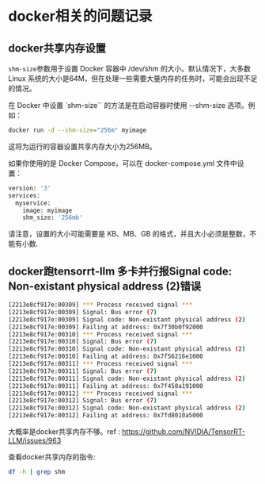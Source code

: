 
# docker相关的问题记录


## docker共享内存设置
`shm-size`参数用于设置 Docker 容器中 /dev/shm 的大小。默认情况下，大多数 Linux 系统的大小是64M，但在处理一些需要大量内存的任务时，可能会出现不足的情况。

在 Docker 中设置 `shm-size`` 的方法是在启动容器时使用 --shm-size 选项。例如：
```bash
docker run -d --shm-size="256m" myimage
```
这将为运行的容器设置共享内存大小为256MB。

如果你使用的是 Docker Compose，可以在 docker-compose.yml 文件中设置：
```bash
version: '3'
services:
  myservice:
    image: myimage
    shm_size: '256mb'
```
请注意，设置的大小可能需要是 KB、MB、GB 的格式，并且大小必须是整数，不能有小数.


## docker跑tensorrt-llm 多卡并行报Signal code: Non-existant physical address (2)错误
```bash
[2213e8cf917e:00309] *** Process received signal ***
[2213e8cf917e:00309] Signal: Bus error (7)
[2213e8cf917e:00309] Signal code: Non-existant physical address (2)
[2213e8cf917e:00309] Failing at address: 0x7f30b0f92000
[2213e8cf917e:00310] *** Process received signal ***
[2213e8cf917e:00310] Signal: Bus error (7)
[2213e8cf917e:00310] Signal code: Non-existant physical address (2)
[2213e8cf917e:00310] Failing at address: 0x7f56216e1000
[2213e8cf917e:00311] *** Process received signal ***
[2213e8cf917e:00311] Signal: Bus error (7)
[2213e8cf917e:00311] Signal code: Non-existant physical address (2)
[2213e8cf917e:00311] Failing at address: 0x7f458a191000
[2213e8cf917e:00312] *** Process received signal ***
[2213e8cf917e:00312] Signal: Bus error (7)
[2213e8cf917e:00312] Signal code: Non-existant physical address (2)
[2213e8cf917e:00312] Failing at address: 0x7fd8010a5000
```
大概率是docker共享内存不够。ref : https://github.com/NVIDIA/TensorRT-LLM/issues/963

查看docker共享内存的指令:
```bash
df -h | grep shm
```


